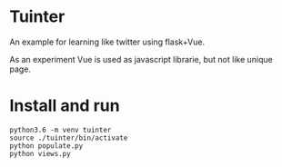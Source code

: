# Tuinter

An example for learning like twitter using flask+Vue.

As an experiment Vue is used as javascript librarie, but not like
unique page.

# Install and run

```
python3.6 -m venv tuinter
source ./tuinter/bin/activate
python populate.py
python views.py
```
